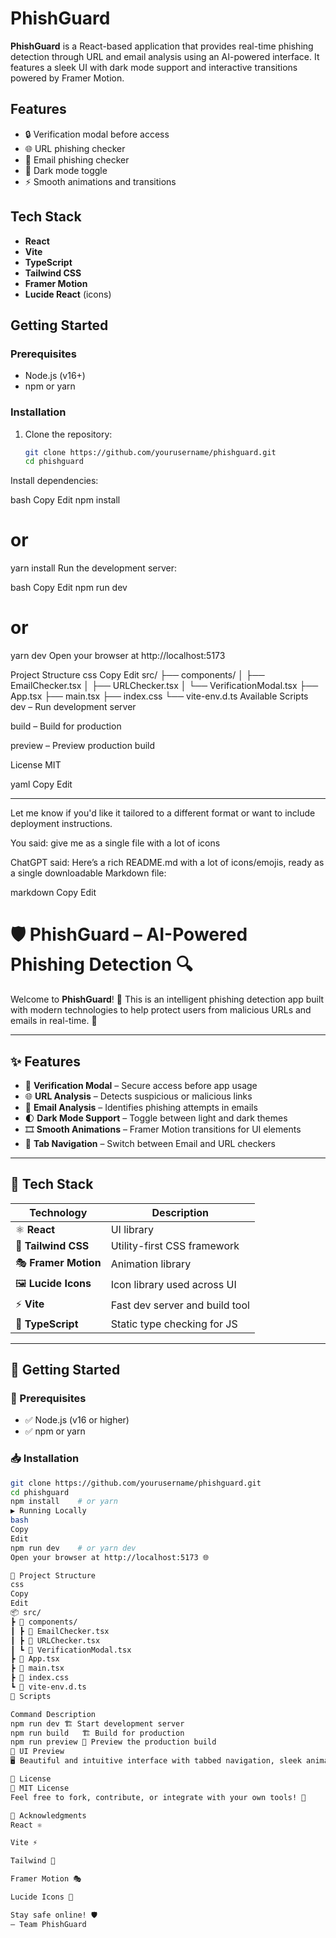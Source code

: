 # PhishGuard

**PhishGuard** is a React-based application that provides real-time phishing detection through URL and email analysis using an AI-powered interface. It features a sleek UI with dark mode support and interactive transitions powered by Framer Motion.

## Features

- 🔒 Verification modal before access
- 🌐 URL phishing checker
- 📧 Email phishing checker
- 🌙 Dark mode toggle
- ⚡ Smooth animations and transitions

## Tech Stack

- **React**
- **Vite**
- **TypeScript**
- **Tailwind CSS**
- **Framer Motion**
- **Lucide React** (icons)

## Getting Started

### Prerequisites

- Node.js (v16+)
- npm or yarn

### Installation

1. Clone the repository:

   ```bash
   git clone https://github.com/yourusername/phishguard.git
   cd phishguard
Install dependencies:

bash
Copy
Edit
npm install
# or
yarn install
Run the development server:

bash
Copy
Edit
npm run dev
# or
yarn dev
Open your browser at http://localhost:5173

Project Structure
css
Copy
Edit
src/
├── components/
│   ├── EmailChecker.tsx
│   ├── URLChecker.tsx
│   └── VerificationModal.tsx
├── App.tsx
├── main.tsx
├── index.css
└── vite-env.d.ts
Available Scripts
dev – Run development server

build – Build for production

preview – Preview production build

License
MIT

yaml
Copy
Edit

---

Let me know if you'd like it tailored to a different format or want to include deployment instructions.






You said:
give me as a single file with a lot of icons


ChatGPT said:
Here’s a rich README.md with a lot of icons/emojis, ready as a single downloadable Markdown file:

markdown
Copy
Edit
# 🛡️ PhishGuard – AI-Powered Phishing Detection 🔍

Welcome to **PhishGuard**! 🚀 This is an intelligent phishing detection app built with modern technologies to help protect users from malicious URLs and emails in real-time. 🔐

---

## ✨ Features

- 🔐 **Verification Modal** – Secure access before app usage
- 🌐 **URL Analysis** – Detects suspicious or malicious links
- 📧 **Email Analysis** – Identifies phishing attempts in emails
- 🌓 **Dark Mode Support** – Toggle between light and dark themes
- 🎞️ **Smooth Animations** – Framer Motion transitions for UI elements
- 🧩 **Tab Navigation** – Switch between Email and URL checkers

---

## 🧱 Tech Stack

| Technology       | Description                        |
|------------------|------------------------------------|
| ⚛️ **React**      | UI library                         |
| 💨 **Tailwind CSS** | Utility-first CSS framework        |
| 🎭 **Framer Motion** | Animation library                  |
| 🖼️ **Lucide Icons** | Icon library used across UI        |
| ⚡ **Vite**       | Fast dev server and build tool     |
| 📘 **TypeScript** | Static type checking for JS        |

---

## 🚀 Getting Started

### 🔧 Prerequisites

- ✅ Node.js (v16 or higher)
- ✅ npm or yarn

### 📥 Installation

```bash
git clone https://github.com/yourusername/phishguard.git
cd phishguard
npm install    # or yarn
▶️ Running Locally
bash
Copy
Edit
npm run dev    # or yarn dev
Open your browser at http://localhost:5173 🌐

📁 Project Structure
css
Copy
Edit
📦 src/
┣ 📂 components/
┃ ┣ 📄 EmailChecker.tsx
┃ ┣ 📄 URLChecker.tsx
┃ ┗ 📄 VerificationModal.tsx
┣ 📄 App.tsx
┣ 📄 main.tsx
┣ 📄 index.css
┗ 📄 vite-env.d.ts
🧪 Scripts

Command	Description
npm run dev	🏗️ Start development server
npm run build	🏗️ Build for production
npm run preview	👀 Preview the production build
📸 UI Preview
🖥️ Beautiful and intuitive interface with tabbed navigation, sleek animations, and secure access flow.

📜 License
📄 MIT License
Feel free to fork, contribute, or integrate with your own tools! 🤝

🙌 Acknowledgments
React ⚛️

Vite ⚡

Tailwind 💨

Framer Motion 🎭

Lucide Icons 🎨

Stay safe online! 🛡️
– Team PhishGuard
